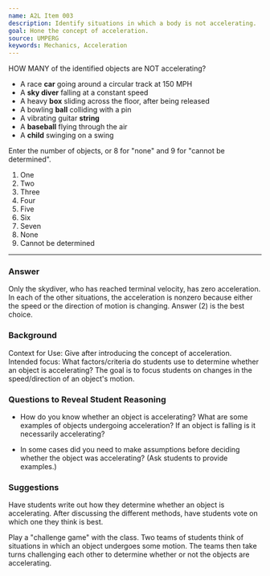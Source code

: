```yaml
---
name: A2L Item 003
description: Identify situations in which a body is not accelerating.
goal: Hone the concept of acceleration.
source: UMPERG
keywords: Mechanics, Acceleration
---
```


HOW MANY of the identified objects are NOT accelerating?

* A race **car** going around a circular track at 150 MPH
* A **sky diver** falling at a constant speed
* A heavy **box** sliding across the floor, after being released
* A bowling **ball** colliding with a pin
* A vibrating guitar **string**
* A **baseball** flying through the air
* A **child** swinging on a swing

Enter the number of objects, or 8 for "none" and 9 for "cannot be determined".

1. One
1. Two
1. Three
1. Four
1. Five
1. Six
1. Seven
1. None
1. Cannot be determined


<hr/>

### Answer

Only the skydiver, who has reached terminal velocity, has zero acceleration. In each of the other situations, the acceleration is nonzero because either the speed or the direction of motion is changing. Answer (2) is the best choice.

### Background

Context for Use: Give after introducing the concept of acceleration.  Intended focus: What factors/criteria do students use to determine whether an object is accelerating?  The goal is to focus students on changes in the speed/direction of an object's motion. 

### Questions to Reveal Student Reasoning

* How do you know whether an object is accelerating?  What are some examples of objects undergoing acceleration?  If an object is falling is it necessarily accelerating?

* In some cases did you need to make assumptions before deciding whether the object was accelerating?  (Ask students to provide examples.)

### Suggestions

Have students write out how they determine whether an object is accelerating.  After discussing the different methods, have students vote on which one they think is best.

Play a "challenge game" with the class. Two teams of students think of situations in which an object undergoes some motion.  The teams then take turns challenging each other to determine whether or not the objects are accelerating.
